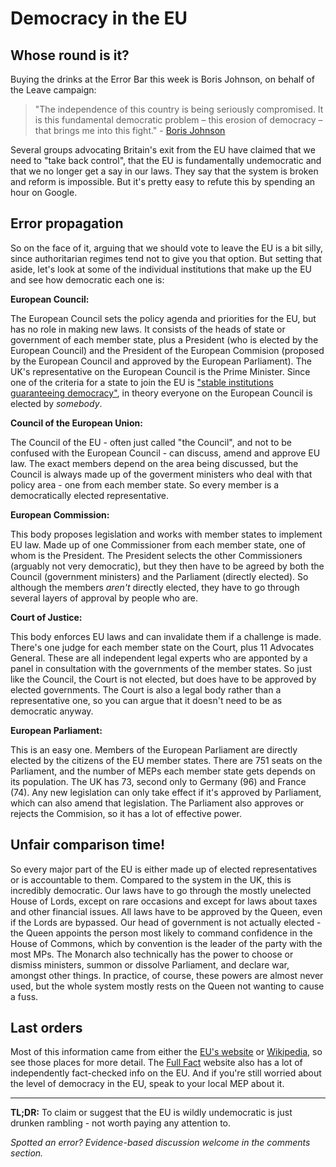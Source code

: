 <!-- 
.. title: Democracy in the EU
.. slug: democracy-in-the-eu
.. date: 2016-06-18 17:12:39 UTC+01:00
.. tags: 
.. category: 
.. link: 
.. description: 
.. type: text
-->

# Democracy in the EU

## Whose round is it?
Buying the drinks at the Error Bar this week is Boris Johnson, on behalf of the Leave campaign:

>"The independence of this country is being seriously compromised. It is this fundamental democratic problem – this erosion of democracy – that brings me into this fight." - [Boris Johnson](http://www.conservativehome.com/parliament/2016/05/boris-johnsons-speech-on-the-eu-referendum-full-text.html)

Several groups advocating Britain's exit from the EU have claimed that we need to "take back control", that the EU is fundamentally undemocratic and that we no longer get a say in our laws. They say that the system is broken and reform is impossible. But it's pretty easy to refute this by spending an hour on Google.

## Error propagation
So on the face of it, arguing that we should vote to leave the EU is a bit silly, since authoritarian regimes tend not to give you that option. But setting that aside, let's look at some of the individual institutions that make up the EU and see how democratic each one is:

__European Council:__

The European Council sets the policy agenda and priorities for the EU, but has no role in making new laws. It consists of the heads of state or government of each member state, plus a President (who is elected by the European Council) and the President of the European Commision (proposed by the European Council and approved by the European Parliament). The UK's representative on the European Council is the Prime Minister. Since one of the criteria for a state to join the EU is ["stable institutions guaranteeing democracy"](http://ec.europa.eu/enlargement/policy/conditions-membership/index_en.htm), in theory everyone on the European Council is elected by _somebody_.

__Council of the European Union:__

The Council of the EU - often just called "the Council", and not to be confused with the European Council - can discuss, amend and approve EU law. The exact members depend on the area being discussed, but the Council is always made up of the goverment ministers who deal with that policy area - one from each member state. So every member is a democratically elected representative.

__European Commission:__

This body proposes legislation and works with member states to implement EU law. Made up of one Commissioner from each member state, one of whom is the President. The President selects the other Commissioners (arguably not very democratic), but they then have to be agreed by both the Council (government ministers) and the Parliament (directly elected). So although the members _aren't_ directly elected, they have to go through several layers of approval by people who are.

__Court of Justice:__

This body enforces EU laws and can invalidate them if a challenge is made. There's one judge for each member state on the Court, plus 11 Advocates General. These are all independent legal experts who are apponted by a panel in consultation with the governments of the member states. So just like the Council, the Court is not elected, but does have to be approved by elected governments. The Court is also a legal body rather than a representative one, so you can argue that it doesn't need to be as democratic anyway.

__European Parliament:__

This is an easy one. Members of the European Parliament are directly elected by the citizens of the EU member states. There are 751 seats on the Parliament, and the number of MEPs each member state gets depends on its population. The UK has 73, second only to Germany (96) and France (74). Any new legislation can only take effect if it's approved by Parliament, which can also amend that legislation. The Parliament also approves or rejects the Commision, so it has a lot of effective power.

## Unfair comparison time!
So every major part of the EU is either made up of elected representatives or is accountable to them. Compared to the system in the UK, this is incredibly democratic. Our laws have to go through the mostly unelected House of Lords, except on rare occasions and except for laws about taxes and other financial issues. All laws have to be approved by the Queen, even if the Lords are bypassed. Our head of government is not actually elected - the Queen appoints the person most likely to command confidence in the House of Commons, which by convention is the leader of the party with the most MPs. The Monarch also technically has the power to choose or dismiss ministers, summon or dissolve Parliament, and declare war, amongst other things. In practice, of course, these powers are almost never used, but the whole system mostly rests on the Queen not wanting to cause a fuss.

## Last orders
Most of this information came from either the [EU's website](http://europa.eu/about-eu/institutions-bodies/index_en.htm) or [Wikipedia](https://en.wikipedia.org/wiki/Institutions_of_the_European_Union), so see those places for more detail. The [Full Fact](https://fullfact.org/europe/how-eu-works/) website also has a lot of independently fact-checked info on the EU. And if you're still worried about the level of democracy in the EU, speak to your local MEP about it.

---

**TL;DR:** To claim or suggest that the EU is wildly undemocratic is just drunken rambling - not worth paying any attention to.

_Spotted an error? Evidence-based discussion welcome in the comments section._
